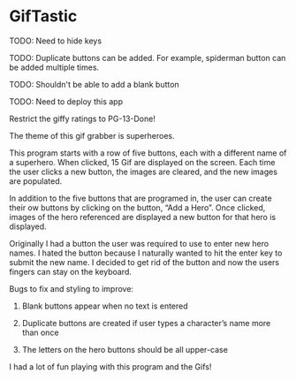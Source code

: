 # GifTastic

TODO: Need to hide keys

TODO: Duplicate buttons can be added. For example, spiderman button can be added multiple times. 

TODO: Shouldn't be able to add a blank button

TODO: Need to deploy this app

Restrict the giffy ratings to PG-13-Done!


The theme of this gif grabber is superheroes. 

This program starts with a row of five buttons, each with a different name of a superhero. When clicked, 15 Gif are displayed on the screen. Each time the user clicks a new button, the images are cleared, and the new images are populated.

In addition to the five buttons that are programed in, the user can create their ow buttons by clicking on the button, “Add a Hero”. Once clicked, images of the hero referenced are displayed a new button for that hero is displayed.

Originally I had a button the user was required to use to enter new hero names. I hated the button because I naturally wanted to hit the enter key to submit the new name. I decided to get rid of the button and now the users fingers can stay on the keyboard.

Bugs to fix and styling to improve:
1.	Blank buttons appear when no text is entered
2.	Duplicate buttons are created if user types a character’s name more than once

3.	The letters on the hero buttons should be all upper-case

I had a lot of fun playing with this program and the Gifs!
